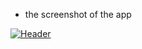 



-  the screenshot of the app

[![Header](https://res.cloudinary.com/hapiii/image/upload/v1670613122/ei6fmo4ygdyidxiinrmo.png)](https://some-url.dev/)





